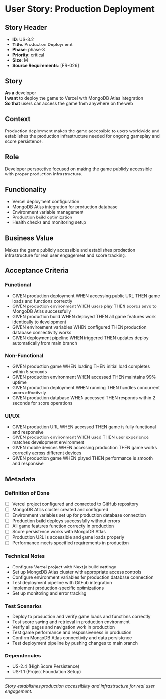 # User Story: Production Deployment

## Story Header
- **ID**: US-3.2
- **Title**: Production Deployment
- **Phase**: phase-3
- **Priority**: critical
- **Size**: M
- **Source Requirements**: [FR-026]

## Story
**As a** developer  
**I want** to deploy the game to Vercel with MongoDB Atlas integration  
**So that** users can access the game from anywhere on the web

## Context
Production deployment makes the game accessible to users worldwide and establishes the production infrastructure needed for ongoing gameplay and score persistence.

## Role
Developer perspective focused on making the game publicly accessible with proper production infrastructure.

## Functionality
- Vercel deployment configuration
- MongoDB Atlas integration for production database
- Environment variable management
- Production build optimization
- Health checks and monitoring setup

## Business Value
Makes the game publicly accessible and establishes production infrastructure for real user engagement and score tracking.

## Acceptance Criteria

### Functional
- GIVEN production deployment WHEN accessing public URL THEN game loads and functions correctly
- GIVEN production environment WHEN users play THEN scores save to MongoDB Atlas successfully
- GIVEN production build WHEN deployed THEN all game features work identically to development
- GIVEN environment variables WHEN configured THEN production database connectivity works
- GIVEN deployment pipeline WHEN triggered THEN updates deploy automatically from main branch

### Non-Functional
- GIVEN production game WHEN loading THEN initial load completes within 5 seconds
- GIVEN production environment WHEN accessed THEN maintains 99% uptime
- GIVEN production deployment WHEN running THEN handles concurrent users effectively
- GIVEN production database WHEN accessed THEN responds within 2 seconds for score operations

### UI/UX
- GIVEN production URL WHEN accessed THEN game is fully functional and responsive
- GIVEN production environment WHEN used THEN user experience matches development environment
- GIVEN mobile devices WHEN accessing production THEN game works correctly across different devices
- GIVEN production game WHEN played THEN performance is smooth and responsive

## Metadata

### Definition of Done
- [ ] Vercel project configured and connected to GitHub repository
- [ ] MongoDB Atlas cluster created and configured
- [ ] Environment variables set up for production database connection
- [ ] Production build deploys successfully without errors
- [ ] All game features function correctly in production
- [ ] Score persistence works with MongoDB Atlas
- [ ] Production URL is accessible and game loads properly
- [ ] Performance meets specified requirements in production

### Technical Notes
- Configure Vercel project with Next.js build settings
- Set up MongoDB Atlas cluster with appropriate access controls
- Configure environment variables for production database connection
- Test deployment pipeline with GitHub integration
- Implement production-specific optimizations
- Set up monitoring and error tracking

### Test Scenarios
- Deploy to production and verify game loads and functions correctly
- Test score saving and retrieval in production environment
- Verify all pages and navigation work in production
- Test game performance and responsiveness in production
- Confirm MongoDB Atlas connectivity and data persistence
- Test deployment pipeline by pushing changes to main branch

### Dependencies
- US-2.4 (High Score Persistence)
- US-1.1 (Project Foundation Setup)

---

*Story establishes production accessibility and infrastructure for real user engagement.*